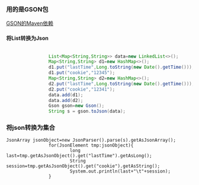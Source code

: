 ### 用的是GSON包
<a href="https://mvnrepository.com/artifact/com.google.code.gson/gson/2.3.1">GSON的Maven依赖</a>   
#### 将List转换为Json
```java

                List<Map<String,String>> data=new LinkedList<>();
                Map<String,String> d1=new HashMap<>();
                d1.put("lastTime",Long.toString(new Date().getTime()));
                d1.put("cookie","12345");
                Map<String,String> d2=new HashMap<>();
                d2.put("lastTime",Long.toString(new Date().getTime()));
                d2.put("cookie","12341");
                data.add(d1);
                data.add(d2);
                Gson gson=new Gson();
                String s = gson.toJson(data);
```
### 将json转换为集合
```
JsonArray jsonObject=new JsonParser().parse(s).getAsJsonArray();
                for(JsonElement tmp:jsonObject){
                        long last=tmp.getAsJsonObject().get("lastTime").getAsLong();
                        String session=tmp.getAsJsonObject().get("cookie").getAsString();
                        System.out.println(last+"\t"+session);
                }
```
